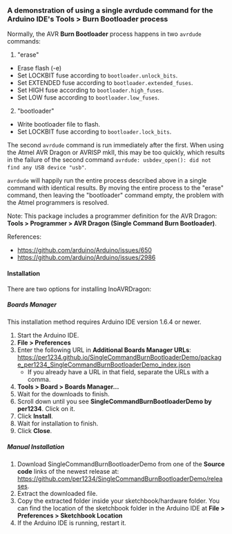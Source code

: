 ### A demonstration of using a single avrdude command for the Arduino IDE's **Tools > Burn Bootloader** process
Normally, the AVR **Burn Bootloader** process happens in two `avrdude` commands:
1. "erase"
  - Erase flash (-e)
  - Set LOCKBIT fuse according to `bootloader.unlock_bits`.
  - Set EXTENDED fuse according to `bootloader.extended_fuses`.
  - Set HIGH fuse according to `bootloader.high_fuses`.
  - Set LOW fuse according to `bootloader.low_fuses`.
2. "bootloader"
  - Write bootloader file to flash.
  - Set LOCKBIT fuse according to `bootloader.lock_bits`.

The second `avrdude` command is run immediately after the first. When using the Atmel AVR Dragon or AVRISP mkII, this may be too quickly, which results in the failure of the second command `avrdude: usbdev_open(): did not find any USB device "usb"`.

`avrdude` will happily run the entire process described above in a single command with identical results. By moving the entire process to the "erase" command, then leaving the "bootloader" command empty, the problem with the Atmel programmers is resolved.

Note: This package includes a programmer definition for the AVR Dragon: **Tools > Programmer > AVR Dragon (Single Command Burn Bootloader)**.

References:
- https://github.com/arduino/Arduino/issues/650
- https://github.com/arduino/Arduino/issues/2986


#### Installation
There are two options for installing InoAVRDragon:
##### Boards Manager
This installation method requires Arduino IDE version 1.6.4 or newer.
1. Start the Arduino IDE.
1. **File > Preferences**
1. Enter the following URL in **Additional Boards Manager URLs**: https://per1234.github.io/SingleCommandBurnBootloaderDemo/package_per1234_SingleCommandBurnBootloaderDemo_index.json
    - If you already have a URL in that field, separate the URLs with a comma.
1. **Tools > Board > Boards Manager...**
1. Wait for the downloads to finish.
1. Scroll down until you see **SingleCommandBurnBootloaderDemo by per1234**. Click on it.
1. Click **Install**.
1. Wait for installation to finish.
1. Click **Close**.

##### Manual Installation
1. Download SingleCommandBurnBootloaderDemo from one of the **Source code** links of the newest release at: https://github.com/per1234/SingleCommandBurnBootloaderDemo/releases.
1. Extract the downloaded file.
1. Copy the extracted folder inside your sketchbook/hardware folder. You can find the location of the sketchbook folder in the Arduino IDE at **File > Preferences > Sketchbook Location**
1. If the Arduino IDE is running, restart it.
